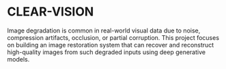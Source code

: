 # CLEAR-VISION
Image degradation is common in real-world visual data due to noise, compression artifacts, occlusion, or partial corruption. This project focuses on building an image restoration system that can recover and reconstruct high-quality images from such degraded inputs using deep generative models.
